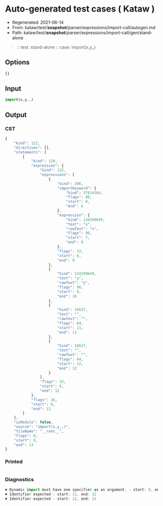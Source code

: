 # Auto-generated test cases ( Kataw )
- Regenerated: 2021-06-14
- From: kataw/test/__snapshot__/parser/expressions/import-call/autogen.md
- Path: kataw/test/__snapshot__/parser/expressions/import-call/gen/stand-alone
> :: test: stand-alone
> :: case: import(x,y,,)
## Options

`````js
{}
`````
## Input

`````js
import(x,y,,)
`````
## Output

### CST

```javascript
{
    "kind": 122,
    "directives": [],
    "statements": [
        {
            "kind": 120,
            "expression": {
                "kind": 132,
                "expressions": [
                    {
                        "kind": 206,
                        "importKeyword": {
                            "kind": 37814364,
                            "flags": 80,
                            "start": 0,
                            "end": 6
                        },
                        "expression": {
                            "kind": 134299649,
                            "text": "x",
                            "rawText": "x",
                            "flags": 96,
                            "start": 7,
                            "end": 8
                        },
                        "flags": 32,
                        "start": 6,
                        "end": 8
                    },
                    {
                        "kind": 134299649,
                        "text": "y",
                        "rawText": "y",
                        "flags": 96,
                        "start": 9,
                        "end": 10
                    },
                    {
                        "kind": 16637,
                        "text": "",
                        "rawText": "",
                        "flags": 64,
                        "start": 11,
                        "end": 11
                    },
                    {
                        "kind": 16637,
                        "text": "",
                        "rawText": "",
                        "flags": 64,
                        "start": 12,
                        "end": 12
                    }
                ],
                "flags": 32,
                "start": 6,
                "end": 12
            },
            "flags": 16,
            "start": 6,
            "end": 12
        }
    ],
    "isModule": false,
    "source": "import(x,y,,)",
    "fileName": "__root__",
    "flags": 0,
    "start": 0,
    "end": 13
}
```

### Printed

```javascript

```

### Diagnostics

```javascript
✖ Dynamic import must have one specifier as an argument. - start: 8, end: 9
✖ Identifier expected - start: 11, end: 12
✖ Identifier expected - start: 12, end: 13

```

